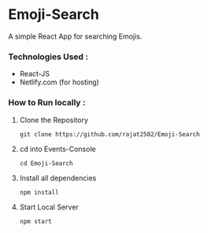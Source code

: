 # Emoji-Search
A simple React App for searching Emojis.

### Technologies Used :
* React-JS
* Netlify.com (for hosting)

### How to Run locally :

1. Clone the Repository
  
     `git clone https://github.com/rajat2502/Emoji-Search`

2. cd into Events-Console
  
      `cd Emoji-Search`
      
3. Install all dependencies
      
      `npm install`
      
4. Start Local Server
      
      `npm start`
